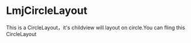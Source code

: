 # LmjCircleLayout
This is a CircleLayout，it's childview will layout on circle.You can fling this CircleLayout 
